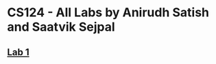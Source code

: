 # CS124 - All Labs by Anirudh Satish and Saatvik Sejpal

## <a href='https://github.com/anirudhsatish22/cs124/tree/lab1'>Lab 1</a>

